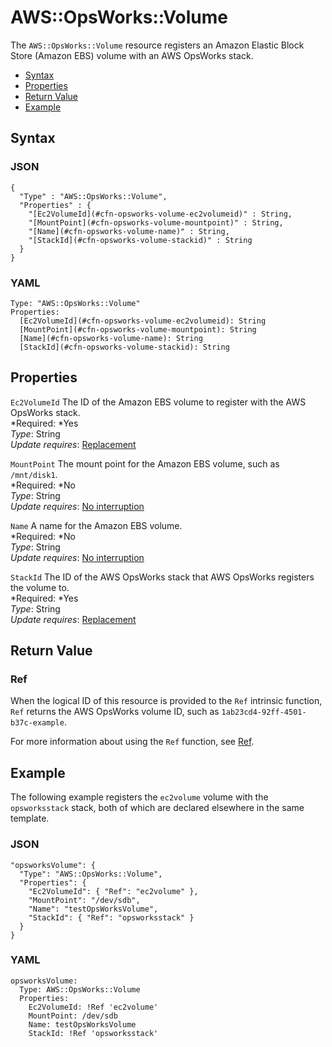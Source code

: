 # AWS::OpsWorks::Volume<a name="aws-resource-opsworks-volume"></a>

The `AWS::OpsWorks::Volume` resource registers an Amazon Elastic Block Store \(Amazon EBS\) volume with an AWS OpsWorks stack\.


+ [Syntax](#aws-resource-opsworks-volume-syntax)
+ [Properties](#aws-resource-opsworks-volume-properties)
+ [Return Value](#aws-resource-opsworks-volume-returnvalues)
+ [Example](#aws-resource-opsworks-volume-examples)

## Syntax<a name="aws-resource-opsworks-volume-syntax"></a>

### JSON<a name="aws-resource-opsworks-volume-syntax.json"></a>

```
{
  "Type" : "AWS::OpsWorks::Volume",
  "Properties" : {
    "[Ec2VolumeId](#cfn-opsworks-volume-ec2volumeid)" : String,
    "[MountPoint](#cfn-opsworks-volume-mountpoint)" : String,
    "[Name](#cfn-opsworks-volume-name)" : String,
    "[StackId](#cfn-opsworks-volume-stackid)" : String
  }
}
```

### YAML<a name="aws-resource-opsworks-volume-syntax.yaml"></a>

```
Type: "AWS::OpsWorks::Volume"
Properties:
  [Ec2VolumeId](#cfn-opsworks-volume-ec2volumeid): String
  [MountPoint](#cfn-opsworks-volume-mountpoint): String
  [Name](#cfn-opsworks-volume-name): String
  [StackId](#cfn-opsworks-volume-stackid): String
```

## Properties<a name="aws-resource-opsworks-volume-properties"></a>

`Ec2VolumeId`  <a name="cfn-opsworks-volume-ec2volumeid"></a>
The ID of the Amazon EBS volume to register with the AWS OpsWorks stack\.  
*Required: *Yes  
*Type*: String  
*Update requires*: [Replacement](using-cfn-updating-stacks-update-behaviors.md#update-replacement)

`MountPoint`  <a name="cfn-opsworks-volume-mountpoint"></a>
The mount point for the Amazon EBS volume, such as `/mnt/disk1`\.  
*Required: *No  
*Type*: String  
*Update requires*: [No interruption](using-cfn-updating-stacks-update-behaviors.md#update-no-interrupt)

`Name`  <a name="cfn-opsworks-volume-name"></a>
A name for the Amazon EBS volume\.  
*Required: *No  
*Type*: String  
*Update requires*: [No interruption](using-cfn-updating-stacks-update-behaviors.md#update-no-interrupt)

`StackId`  <a name="cfn-opsworks-volume-stackid"></a>
The ID of the AWS OpsWorks stack that AWS OpsWorks registers the volume to\.  
*Required: *Yes  
*Type*: String  
*Update requires*: [Replacement](using-cfn-updating-stacks-update-behaviors.md#update-replacement)

## Return Value<a name="aws-resource-opsworks-volume-returnvalues"></a>

### Ref<a name="w3ab2c21c10d874c11b2"></a>

When the logical ID of this resource is provided to the `Ref` intrinsic function, `Ref` returns the AWS OpsWorks volume ID, such as `1ab23cd4-92ff-4501-b37c-example`\.

For more information about using the `Ref` function, see [Ref](intrinsic-function-reference-ref.md)\.

## Example<a name="aws-resource-opsworks-volume-examples"></a>

The following example registers the `ec2volume` volume with the `opsworksstack` stack, both of which are declared elsewhere in the same template\.

### JSON<a name="aws-resource-opsworks-volume-example.json"></a>

```
"opsworksVolume": {
  "Type": "AWS::OpsWorks::Volume",
  "Properties": {
    "Ec2VolumeId": { "Ref": "ec2volume" },
    "MountPoint": "/dev/sdb",
    "Name": "testOpsWorksVolume",
    "StackId": { "Ref": "opsworksstack" }
  }
}
```

### YAML<a name="aws-resource-opsworks-volume-example.yaml"></a>

```
opsworksVolume:
  Type: AWS::OpsWorks::Volume
  Properties:
    Ec2VolumeId: !Ref 'ec2volume'
    MountPoint: /dev/sdb
    Name: testOpsWorksVolume
    StackId: !Ref 'opsworksstack'
```